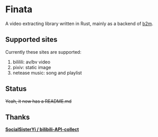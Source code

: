 # Finata

A video extracting library written in Rust, mainly as a backend of [b2m](https://github.com/snylonue/b2m).

## Supported sites
Currently these sites are supported:
1. bililili: av/bv video
2. pixiv: static image
3. netease music: song and playlist

## Status
~~Yeah, it now has a README.md~~

## Thanks
**[SocialSisterYi / bilibili-API-collect](https://github.com/SocialSisterYi/bilibili-API-collect)**